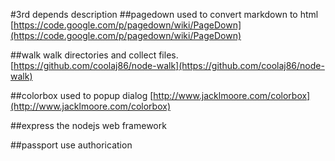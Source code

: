 #3rd depends description
##pagedown
used to convert markdown to html
[https://code.google.com/p/pagedown/wiki/PageDown](https://code.google.com/p/pagedown/wiki/PageDown)

##walk
walk directories and collect files. [https://github.com/coolaj86/node-walk](https://github.com/coolaj86/node-walk)

##colorbox
used to popup dialog [http://www.jacklmoore.com/colorbox](http://www.jacklmoore.com/colorbox)

##express
the nodejs web framework

##passport
use authorication
